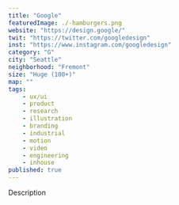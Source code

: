 ```yaml
---
title: "Google"
featuredImage: ./-hamburgers.png
website: "https://design.google/"
twit: "https://twitter.com/googledesign"
inst: "https://www.instagram.com/googledesign"
category: "G"
city: "Seattle"
neighborhood: "Fremont"
size: "Huge (100+)"
map: ""
tags:
    - ux/ui
    - product
    - research
    - illustration
    - branding
    - industrial
    - motion
    - video
    - engineering
    - inhouse
published: true
---
```


Description
